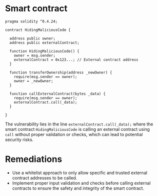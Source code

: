 # Smart contract

```solidity
pragma solidity ^0.4.24;

contract HidingMaliciousCode {
  
  address public owner;
  address public externalContract;

  function HidingMaliciousCode() {
    owner = msg.sender;
    externalContract = 0x123...; // External contract address
  }

  function transferOwnership(address _newOwner) {
    require(msg.sender == owner);
    owner = _newOwner;
  }

  function callExternalContract(bytes _data) {
    require(msg.sender == owner);
    externalContract.call(_data);
  }
  
}
```

The vulnerability lies in the line `externalContract.call(_data);` where the smart contract `HidingMaliciousCode` is calling an external contract using `call` without proper validation or checks, which can lead to potential security risks.

# Remediations

- Use a whitelist approach to only allow specific and trusted external contract addresses to be called.
- Implement proper input validation and checks before calling external contracts to ensure the safety and integrity of the smart contract.